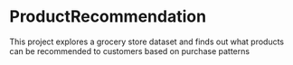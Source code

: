 # ProductRecommendation
This project explores a grocery store dataset and finds out what products can be recommended to customers based on purchase patterns
